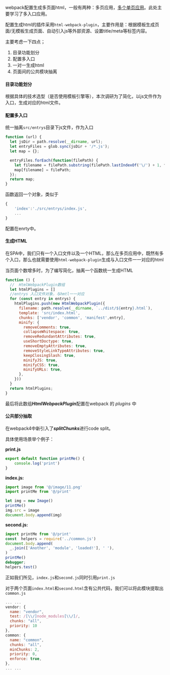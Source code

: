 webpack配置生成多页面html，一般有两种：多页应用，[多个单页应用](https://webpack.wuhaolin.cn/3%E5%AE%9E%E6%88%98/3-10%E7%AE%A1%E7%90%86%E5%A4%9A%E4%B8%AA%E5%8D%95%E9%A1%B5%E5%BA%94%E7%94%A8.html)。此处主要学习了多入口应用。

配置生成html的插件采用`html-webpack-plugin`，主要作用是：根据模板生成页面/无模板生成页面、自动引入js等外部资源、设置title/meta等标签内容。

主要考虑一下四点；

1. 目录功能划分
2. 配置多入口
3. 一对一生成html
4. 页面间的公共模块抽离

#### 目录功能划分

根据具体的技术选型（是否使用模板引擎等），本次调研为了简化，以js文件作为入口，生成对应的html文件。

#### 配置多入口

统一抽离`src/entrys`目录下js文件，作为入口

```javascript
function (url) {
  let jsDir = path.resolve(__dirname, url);
  let entryFiles = glob.sync(jsDir + '/*.js');
  let map = {};

  entryFiles.forEach(function(filePath) {
    let filename = filePath.substring(filePath.lastIndexOf('\/') + 1, filePath.lastIndexOf('.'));
    map[filename] = filePath;
  });
  return map;
}
```

函数返回一个对象，类似于

```javascript
{
    'index':'./src/entrys/index.js',
    ...
}
```

配置在enrty中。

#### 生成HTML

在SPA中，我们只有一个入口文件以及一个HTML，那么在多页应用中，既然有多个入口，那么也就需要使用`html-webpack-plugin`生成与入口文件一一对应的html

当页面个数增多时，为了编写简化，抽离一个函数统一生成HTML

```javascript
function () {
  //  HtmlWebpackPlugin数组
  let htmlPlugins = []
  //entrys 入口文件对象，与hmtl一一对应
  for (const entry in entrys) {
    htmlPlugins.push(new HtmlWebpackPlugin({
      filename: path.resolve(__dirname, `../dist/${entry}.html`),
      template: 'src/index.html',
      chunks: ['vendor', 'common', 'manifest',entry],
      minify: {
        removeComments: true,
        collapseWhitespace: true,
        removeRedundantAttributes: true,
        useShortDoctype: true,
        removeEmptyAttributes: true,
        removeStyleLinkTypeAttributes: true,
        keepClosingSlash: true,
        minifyJS: true,
        minifyCSS: true,
        minifyURLs: true,
      },
    }))
  }
  return htmlPlugins;
}
```

最后将此数组***HtmlWebpackPlugin***配置在webpack 的 *plugins* 中

#### 公共部分抽取

在webpack4中新引入了***splitChunks***进行code split。

具体使用场景举个例子：

**print.js**

```javascript
export default function printMe() {
    console.log('print')
}
```

**index.js:**

```javascript
import image from '@/image/11.png'
import printMe from '@/print'

let img = new Image()
printMe()
img.src = image
document.body.append(img)
```

**second.js:**

```javascript
import printMe from '@/print'
const  helpers = require('../common.js')
document.body.append(
  _.join(['Another', 'module', 'loaded!'], ' '),
)
printMe()
debugger;
helpers.test()

```

正如我们所见，`index.js`和`second.js`同时引用`print.js`

对于两个页面`index.html`和`second.html`含有公共代码，我们可以将此模块提取出`common.js`

```javascript
... ...
vendor: {
  name: "vendor",
  test: /[\\/]node_modules[\\/]/,
  chunks: "all",
  priority: 10
},
common: {
  name: "common",
  chunks: "all",
  minChunks: 2,
  priority: 0,
  enforce: true,
},
... ...
```


